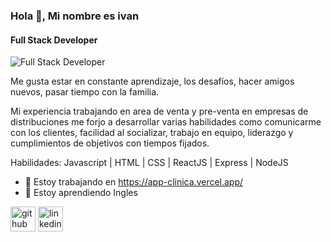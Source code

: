 ### Hola 👋, Mi nombre es ivan
#### Full Stack Developer
![Full Stack Developer](https://img.freepik.com/vector-premium/codificacion-programacion-desarrollo-web-codigo-computadora-banner-futurista-computadora-portatil_3482-5572.jpg?w=996)

Me gusta estar en constante aprendizaje, los desafíos, hacer amigos nuevos, pasar tiempo con la familia.

Mi experiencia trabajando en area de venta y pre-venta en empresas de distribuciones me forjo a desarrollar varias habilidades como comunicarme con los clientes, facilidad al socializar, trabajo en equipo, liderazgo y cumplimientos de objetivos con tiempos fijados.

Habilidades: Javascript | HTML | CSS | ReactJS | Express | NodeJS

- 🔭 Estoy trabajando en https://app-clinica.vercel.app/ 
- 🌱 Estoy aprendiendo Ingles 


[<img src='https://cdn.jsdelivr.net/npm/simple-icons@3.0.1/icons/github.svg' alt='github' height='40'>](https://github.com/https://github.com/Ivan18Gauna)  [<img src='https://cdn.jsdelivr.net/npm/simple-icons@3.0.1/icons/linkedin.svg' alt='linkedin' height='40'>](https://www.linkedin.com/in/https://www.linkedin.com/in/ivangauna//)  

